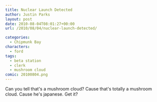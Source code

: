 ```yaml
---
title: Nuclear Launch Detected
author: Justin Parks
layout: post
date: 2010-08-04T08:01:27+00:00
url: /2010/08/04/nuclear-launch-detected/

categories:
  - Chipmunk Bay
characters:
  - ford
tags:
  - beta station
  - clerk
  - mushroom cloud
comic: 20100804.png
---
```

Can you tell that's a mushroom cloud? Cause that's totally a mushroom cloud. Cause he's japanese. Get it?